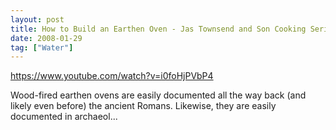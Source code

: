 ```yaml
---
layout: post
title: How to Build an Earthen Oven - Jas Townsend and Son Cooking Series
date: 2008-01-29
tag: ["Water"]
---
```


https://www.youtube.com/watch?v=i0foHjPVbP4  

Wood-fired earthen ovens are easily documented all the way back (and likely even before) the ancient Romans. Likewise, they are easily documented in archaeol...